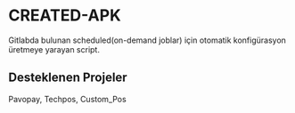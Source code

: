 
# CREATED-APK

Gitlabda bulunan scheduled(on-demand joblar) için otomatik konfigürasyon üretmeye yarayan script.


## Desteklenen Projeler

Pavopay, Techpos, Custom_Pos

  